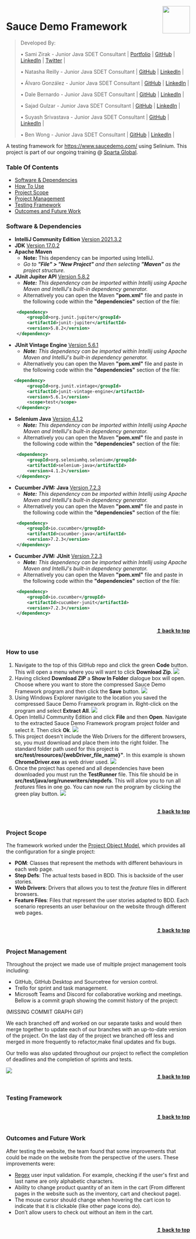 <img src="readmeImages/sparta.jpg" align="right" width="75" />

# Sauce Demo Framework
> Developed By:
>
> • Sami Zirak - Junior Java SDET Consultant | [Portfolio](https://samiz.dev/) | [GitHub](https://github.com/samizirakgamedev) | [LinkedIn](https://www.linkedin.com/in/sami-zirak-dezfouly/) | [Twitter](https://twitter.com/SamiZirakDev) |
>
> • Natasha Reilly - Junior Java SDET Consultant | [GitHub](https://github.com/nreilly112) | [LinkedIn](https://www.linkedin.com/in/natasha-reilly-355450189/) |
>
> • Álvaro González - Junior Java SDET Consultant | [GitHub](https://github.com/Alvaropz) | [LinkedIn](https://www.linkedin.com/in/alvaropzgz/) |
>
> • Dale Bernardo - Junior Java SDET Consultant | [GitHub](https://github.com/DalePBernardo) | [LinkedIn](https://www.linkedin.com/in/dale-bernardo-3a8063215/) |
>
> • Sajad Gulzar - Junior Java SDET Consultant | [GitHub](https://github.com/SajadGulzar) | [LinkedIn](https://www.linkedin.com/in/sajad-gulzar-322788156/) |
>
> • Suyash Srivastava - Junior Java SDET Consultant | [GitHub](https://github.com/SuyashsGit) | [LinkedIn](https://www.linkedin.com/in/suyash-srivastava-0a977a15a/) |
>
> • Ben Wong - Junior Java SDET Consultant | [GitHub](https://github.com/BwongmcST) | [LinkedIn](https://discord.com/channels/932614899165700126/948513533979676692/948581808281387079) |
>
A testing framework for https://www.saucedemo.com/ using Selinium. This project is part of our ongoing training @ [Sparta Global](https://www.spartaglobal.com/).
### Table Of Contents ###
+ [Software & Dependencies](#software-&-dependencies)
+ [How To Use](#how-to-use)
+ [Project Scope](#project-scope)
+ [Project Management](#project-management)
+ [Testing Framework](#testing-framework)
+ [Outcomes and Future Work](#outcomes-and-future-work)
### Software & Dependencies ###
* **IntelliJ Community Edition** [Version 2021.3.2](https://www.jetbrains.com/idea/download/#section=windows)
* **JDK** [Version 17.0.2](https://jdk.java.net/17/)
* **Apache Maven**
    * **Note:** This dependency can be imported using IntelliJ.
    * _Go to **"File" > "New Project"** and then selecting **"Maven"** as the project structure._
* **JUnit Jupiter API** [Version 5.8.2](https://mvnrepository.com/artifact/org.junit.jupiter/junit-jupiter-api/5.8.2)
    * _**Note:** This dependency can be imported within Intellij using Apache Maven and IntelliJ's built-in dependency generator._
    * Alternatively you can open the Maven **"pom.xml"** file and paste in the following code within the **"dependencies"** section of the file:
```xml
    <dependency>
        <groupId>org.junit.jupiter</groupId>
        <artifactId>junit-jupiter</artifactId>
        <version>5.8.2</version>
    </dependency>
```
* **JUnit Vintage Engine** [Version 5.6.1](https://mvnrepository.com/artifact/org.junit.vintage/junit-vintage-engine/5.6.1)
  * _**Note:** This dependency can be imported within Intellij using Apache Maven and IntelliJ's built-in dependency generator._
  * Alternatively you can open the Maven **"pom.xml"** file and paste in the following code within the **"dependencies"** section of the file:
```xml
   <dependency>
        <groupId>org.junit.vintage</groupId>
        <artifactId>junit-vintage-engine</artifactId>
        <version>5.6.1</version>
        <scope>test</scope>
    </dependency>
```

* **Selenium Java** [Version 4.1.2](https://mvnrepository.com/artifact/org.seleniumhq.selenium/selenium-java/4.1.2)
    * _**Note:** This dependency can be imported within Intellij using Apache Maven and IntelliJ's built-in dependency generator._
    * Alternatively you can open the Maven **"pom.xml"** file and paste in the following code within the **"dependencies"** section of the file:
```xml
    <dependency>
        <groupId>org.seleniumhq.selenium</groupId>
        <artifactId>selenium-java</artifactId>
        <version>4.1.2</version>
    </dependency> 
```
* **Cucumber JVM: Java** [Version 7.2.3](https://mvnrepository.com/artifact/io.cucumber/cucumber-java/7.2.3)
    * _**Note:** This dependency can be imported within Intellij using Apache Maven and IntelliJ's built-in dependency generator._
    * Alternatively you can open the Maven **"pom.xml"** file and paste in the following code within the **"dependencies"** section of the file:
```xml
    <dependency>
        <groupId>io.cucumber</groupId>
        <artifactId>cucumber-java</artifactId>
        <version>7.2.3</version>
    </dependency> 
```
* **Cucumber JVM: JUnit** [Version 7.2.3](https://mvnrepository.com/artifact/io.cucumber/cucumber-java/7.2.3)
    * _**Note:** This dependency can be imported within Intellij using Apache Maven and IntelliJ's built-in dependency generator._
    * Alternatively you can open the Maven **"pom.xml"** file and paste in the following code within the **"dependencies"** section of the file:
```xml
    <dependency>
        <groupId>io.cucumber</groupId>
        <artifactId>cucumber-junit</artifactId>
        <version>7.2.3</version>
    </dependency>
```
<br/>
<div align="right">
    <b><a href="#sauce-demo-framework">↥ back to top</a></b>
</div>
<br/>

### How to use ###

1. Navigate to the top of this GitHub repo and click the green **Code** button. This will open a menu where you will want to click **Download Zip**.
   <img src="readmeImages/HowToUse1.png"/>
2. Having clicked **Download ZIP** a **Show In Folder** dialogue box will open. Choose where you want to store the compressed Sauce Demo Framework program and then click the **Save** button.
   <img src="readmeImages/HowToUse2.png"/>
3. Using Windows Explorer navigate to the location you saved the compressed Sauce Demo Framework program in. Right-click on the program and select **Extract All**.
   <img src="readmeImages/HowToUse3.png"/>
4. Open IntelliJ Community Edition and click **File** and then **Open**. Navigate to the extracted Sauce Demo Framework program project folder and select it. Then click **Ok**.
   <img src="readmeImages/HowToUse4.png"/>
5. This project doesn't include the Web Drivers for the different browsers, so, you must download and place them into the right folder. The standard folder path used for this project is **src/test/resources/{webDriver_file_name}"**. In this example is shown **ChromeDriver.exe** as web driver used.
   <img src="readmeImages/HowToUse5.png"/>
6. Once the project has opened and all dependencies have been downloaded you must run the **TestRunner** file. This file should be in **src/test/java/org/runewriters/stepdefs**. This will allow you to run all *features* files in one go. You can now run the program by clicking the green play button.
   <img src="readmeImages/HowToUse6.png"/>


<br/>
<div align="right">
    <b><a href="#sauce-demo-framework">↥ back to top</a></b>
</div>
<br/>

### Project Scope ###

The framework worked under the [Project Object Model](https://en.wikipedia.org/wiki/Apache_Maven#Project_Object_Model),
which provides all the configuration for a single project:
* **POM**: Classes that represent the methods with different behaviours in each web page.
* **Step Defs**: The actual tests based in BDD. This is backside of the user stories.
* **Web Drivers**: Drivers that allows you to test the *feature* files in different browsers.
* **Feature Files**: Files that represent the user stories adapted to BDD. Each scenario represents an user
behaviour on the website through different web pages.

<br/>
<div align="right">
    <b><a href="#sauce-demo-framework">↥ back to top</a></b>
</div>
<br/>

### Project Management ###

Throughout the project we made use of multiple project management tools including:

* GitHub, GitHub Desktop and Sourcetree for version control.
* Trello for sprint and task management.
* Microsoft Teams and Discord for collaborative working and meetings. Bellow is a commit graph showing the commit history of the project:

(MISSING COMMIT GRAPH GIF)

We each branched off and worked on our separate tasks and would then merge together to update each of our branches with an up-to-date version of the project. On the last day of the project we branched off less and merged in more frequently to refactor,make final updates and fix bugs.

Our trello was also updated throughout our project to reflect the completion of deadlines and the completion of sprints and tests.

<img src="readmeImages/Trello2.png"/>

<br/>
<div align="right">
    <b><a href="#sauce-demo-framework">↥ back to top</a></b>
</div>
<br/>

### Testing Framework ###

<br/>
<div align="right">
    <b><a href="#sauce-demo-framework">↥ back to top</a></b>
</div>
<br/>

### Outcomes and Future Work ###

After testing the website, the team found that some improvements that could be made on the website from the perspective
of the users. These improvements were:

* [Regex](https://en.wikipedia.org/wiki/Regular_expression) user input validation. For example, checking if the user's 
first and last name are only alphabetic characters.
* Ability to change product quantity of an item in the cart (From different pages in the website such as the inventory, 
cart and checkout page).
* The mouse cursor should change when hovering the cart icon to indicate that it is clickable (like other page icons do).
* Don’t allow users to check out without an item in the cart.


<br/>
<div align="right">
    <b><a href="#sauce-demo-framework">↥ back to top</a></b>
</div>
<br/>
